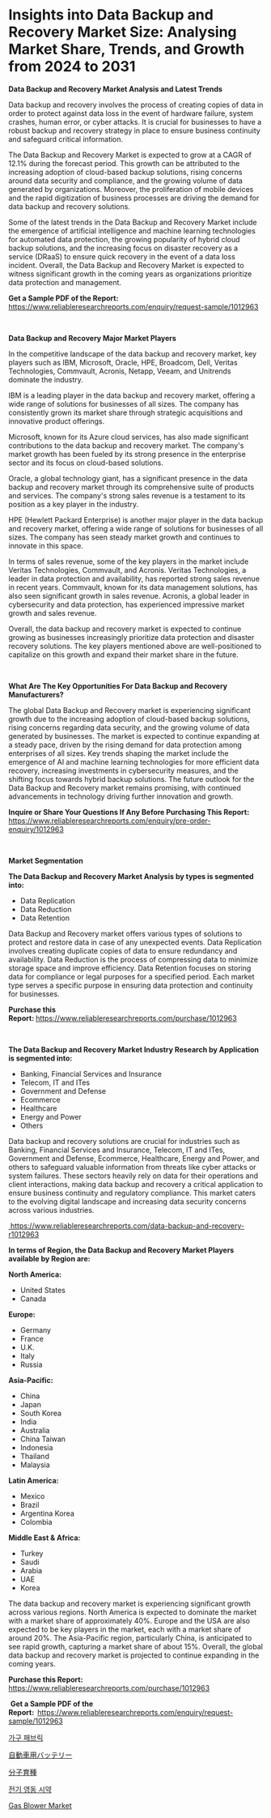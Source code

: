 <p><h1>Insights into Data Backup and Recovery Market Size: Analysing Market Share, Trends, and Growth from 2024 to 2031</h1></p><p><strong>Data Backup and Recovery Market Analysis and Latest Trends</strong></p>
<p><p>Data backup and recovery involves the process of creating copies of data in order to protect against data loss in the event of hardware failure, system crashes, human error, or cyber attacks. It is crucial for businesses to have a robust backup and recovery strategy in place to ensure business continuity and safeguard critical information.</p><p>The Data Backup and Recovery Market is expected to grow at a CAGR of 12.1% during the forecast period. This growth can be attributed to the increasing adoption of cloud-based backup solutions, rising concerns around data security and compliance, and the growing volume of data generated by organizations. Moreover, the proliferation of mobile devices and the rapid digitization of business processes are driving the demand for data backup and recovery solutions.</p><p>Some of the latest trends in the Data Backup and Recovery Market include the emergence of artificial intelligence and machine learning technologies for automated data protection, the growing popularity of hybrid cloud backup solutions, and the increasing focus on disaster recovery as a service (DRaaS) to ensure quick recovery in the event of a data loss incident. Overall, the Data Backup and Recovery Market is expected to witness significant growth in the coming years as organizations prioritize data protection and management.</p></p>
<p><strong>Get a Sample PDF of the Report:&nbsp;</strong> <a href="https://www.reliableresearchreports.com/enquiry/request-sample/1012963">https://www.reliableresearchreports.com/enquiry/request-sample/1012963</a></p>
<p>&nbsp;</p>
<p><strong>Data Backup and Recovery Major Market Players</strong></p>
<p><p>In the competitive landscape of the data backup and recovery market, key players such as IBM, Microsoft, Oracle, HPE, Broadcom, Dell, Veritas Technologies, Commvault, Acronis, Netapp, Veeam, and Unitrends dominate the industry. </p><p>IBM is a leading player in the data backup and recovery market, offering a wide range of solutions for businesses of all sizes. The company has consistently grown its market share through strategic acquisitions and innovative product offerings.</p><p>Microsoft, known for its Azure cloud services, has also made significant contributions to the data backup and recovery market. The company's market growth has been fueled by its strong presence in the enterprise sector and its focus on cloud-based solutions.</p><p>Oracle, a global technology giant, has a significant presence in the data backup and recovery market through its comprehensive suite of products and services. The company's strong sales revenue is a testament to its position as a key player in the industry.</p><p>HPE (Hewlett Packard Enterprise) is another major player in the data backup and recovery market, offering a wide range of solutions for businesses of all sizes. The company has seen steady market growth and continues to innovate in this space.</p><p>In terms of sales revenue, some of the key players in the market include Veritas Technologies, Commvault, and Acronis. Veritas Technologies, a leader in data protection and availability, has reported strong sales revenue in recent years. Commvault, known for its data management solutions, has also seen significant growth in sales revenue. Acronis, a global leader in cybersecurity and data protection, has experienced impressive market growth and sales revenue. </p><p>Overall, the data backup and recovery market is expected to continue growing as businesses increasingly prioritize data protection and disaster recovery solutions. The key players mentioned above are well-positioned to capitalize on this growth and expand their market share in the future.</p></p>
<p>&nbsp;</p>
<p><strong>What Are The Key Opportunities For Data Backup and Recovery Manufacturers?</strong></p>
<p><p>The global Data Backup and Recovery market is experiencing significant growth due to the increasing adoption of cloud-based backup solutions, rising concerns regarding data security, and the growing volume of data generated by businesses. The market is expected to continue expanding at a steady pace, driven by the rising demand for data protection among enterprises of all sizes. Key trends shaping the market include the emergence of AI and machine learning technologies for more efficient data recovery, increasing investments in cybersecurity measures, and the shifting focus towards hybrid backup solutions. The future outlook for the Data Backup and Recovery market remains promising, with continued advancements in technology driving further innovation and growth.</p></p>
<p><strong>Inquire or Share Your Questions If Any Before Purchasing This Report:</strong> <a href="https://www.reliableresearchreports.com/enquiry/pre-order-enquiry/1012963">https://www.reliableresearchreports.com/enquiry/pre-order-enquiry/1012963</a></p>
<p>&nbsp;</p>
<p><strong>Market Segmentation</strong></p>
<p><strong>The Data Backup and Recovery Market Analysis by types is segmented into:</strong></p>
<p><ul><li>Data Replication</li><li>Data Reduction</li><li>Data Retention</li></ul></p>
<p><p>Data Backup and Recovery market offers various types of solutions to protect and restore data in case of any unexpected events. Data Replication involves creating duplicate copies of data to ensure redundancy and availability. Data Reduction is the process of compressing data to minimize storage space and improve efficiency. Data Retention focuses on storing data for compliance or legal purposes for a specified period. Each market type serves a specific purpose in ensuring data protection and continuity for businesses.</p></p>
<p><strong>Purchase this Report:&nbsp;</strong><a href="https://www.reliableresearchreports.com/purchase/1012963">https://www.reliableresearchreports.com/purchase/1012963</a></p>
<p>&nbsp;</p>
<p><strong>The Data Backup and Recovery Market Industry Research by Application is segmented into:</strong></p>
<p><ul><li>Banking, Financial Services and Insurance</li><li>Telecom, IT and ITes</li><li>Government and Defense</li><li>Ecommerce</li><li>Healthcare</li><li>Energy and Power</li><li>Others</li></ul></p>
<p><p>Data backup and recovery solutions are crucial for industries such as Banking, Financial Services and Insurance, Telecom, IT and ITes, Government and Defense, Ecommerce, Healthcare, Energy and Power, and others to safeguard valuable information from threats like cyber attacks or system failures. These sectors heavily rely on data for their operations and client interactions, making data backup and recovery a critical application to ensure business continuity and regulatory compliance. This market caters to the evolving digital landscape and increasing data security concerns across various industries.</p></p>
<p><a href="https://www.reliableresearchreports.com/data-backup-and-recovery-r1012963">&nbsp;https://www.reliableresearchreports.com/data-backup-and-recovery-r1012963</a></p>
<p><strong>In terms of Region, the Data Backup and Recovery Market Players available by Region are:</strong></p>
<p>
    <p> <strong> North America: </strong>
        <ul>
            <li>United States</li>
            <li>Canada</li>
        </ul>
        </p> 
    <p> <strong> Europe: </strong>
        <ul>
            <li>Germany</li>
            <li>France</li>
            <li>U.K.</li>
            <li>Italy</li>
            <li>Russia</li>
        </ul>
        </p> 
    <p> <strong> Asia-Pacific: </strong>
        <ul>
            <li>China</li>
            <li>Japan</li>
            <li>South Korea</li>
            <li>India</li>
            <li>Australia</li>
            <li>China Taiwan</li>
            <li>Indonesia</li>
            <li>Thailand</li>
            <li>Malaysia</li>
        </ul>
        </p> 
    <p> <strong> Latin America: </strong>
        <ul>
            <li>Mexico</li>
            <li>Brazil</li>
            <li>Argentina Korea</li>
            <li>Colombia</li>
        </ul>
        </p> 
    <p> <strong> Middle East & Africa: </strong>
        <ul>
            <li>Turkey</li>
            <li>Saudi</li>
            <li>Arabia</li>
            <li>UAE</li>
            <li>Korea</li>
        </ul>
    </p>
    </p>
<p><p>The data backup and recovery market is experiencing significant growth across various regions. North America is expected to dominate the market with a market share of approximately 40%. Europe and the USA are also expected to be key players in the market, each with a market share of around 20%. The Asia-Pacific region, particularly China, is anticipated to see rapid growth, capturing a market share of about 15%. Overall, the global data backup and recovery market is projected to continue expanding in the coming years.</p></p>
<p><strong>Purchase this Report: </strong><a href="https://www.reliableresearchreports.com/purchase/1012963">https://www.reliableresearchreports.com/purchase/1012963</a></p>
<p>&nbsp;<strong>Get a Sample PDF of the Report:&nbsp;&nbsp;</strong><a href="https://www.reliableresearchreports.com/enquiry/request-sample/1012963">https://www.reliableresearchreports.com/enquiry/request-sample/1012963</a></p>
<p><strong></strong></p>
<p><p><a href="https://github.com/fernandotryO5lson96765/Market-Research-Report-List-1/blob/main/217360049937.md">가구 패브릭</a></p><p><a href="https://medium.com/@jack3lambert/%E8%87%AA%E5%8B%95%E8%BB%8A%E3%83%90%E3%83%83%E3%83%86%E3%83%AA%E3%83%BC%E5%B8%82%E5%A0%B4%E3%81%AF%E5%B8%82%E5%A0%B4%E3%82%B7%E3%82%A7%E3%82%A2-%E5%B8%82%E5%A0%B4%E5%8B%95%E5%90%91-%E5%B8%82%E5%A0%B4%E6%88%90%E9%95%B7%E3%81%AB%E9%96%A2%E3%81%99%E3%82%8B%E6%83%85%E5%A0%B1%E3%82%92%E6%8F%90%E4%BE%9B%E3%81%97%E3%81%BE%E3%81%99-57307e662aa9">自動車用バッテリー</a></p><p><a href="https://medium.com/@carmenfery2023/%E5%88%86%E5%AD%90%E8%82%B2%E7%A8%AE%E5%B8%82%E5%A0%B4%E3%83%AC%E3%83%9D%E3%83%BC%E3%83%88%E3%81%AF-%E3%81%93%E3%81%AE%E5%B8%82%E5%A0%B4%E3%81%AE%E6%9C%80%E6%96%B0%E3%81%AE%E3%83%88%E3%83%AC%E3%83%B3%E3%83%89%E3%82%84%E6%88%90%E9%95%B7%E6%A9%9F%E4%BC%9A%E3%82%92%E6%98%8E%E3%82%89%E3%81%8B%E3%81%AB%E3%81%97%E3%81%A6%E3%81%84%E3%81%BE%E3%81%99-00e4f43ba5cb">分子育種</a></p><p><a href="https://medium.com/@brianankunding2022/%EC%A0%84%EA%B8%B0%EC%98%81%EB%8F%99-%EC%8B%9C%EC%95%BD-%EC%8B%9C%EC%9E%A5-%EC%A0%84%EB%A7%9D-%EC%82%B0%EC%97%85-%EA%B0%9C%EC%9A%94-%EB%B0%8F-%EC%98%88%EC%B8%A1-2024%EB%85%84%EB%B6%80%ED%84%B0-2031%EB%85%84%EA%B9%8C%EC%A7%80-b91e541ff165">전기 영동 시약</a></p><p><a href="https://www.linkedin.com/pulse/gas-blower-market-comprehensive-assessment-type-application-6vxhe">Gas Blower Market</a></p></p>